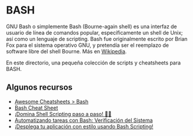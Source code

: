 # BASH

GNU Bash o simplemente Bash (Bourne-again shell) es una interfaz de usuario de línea de comandos popular, específicamente un shell de Unix; así como un lenguaje de scripting. Bash fue originalmente escrito por Brian Fox para el sistema operativo GNU, y pretendía ser el reemplazo de software libre del shell Bourne. Más en [Wikipedia](https://es.wikipedia.org/wiki/Bash).

En este directorio, una pequeña colección de scripts y cheatsheets para BASH.

## Algunos recursos

- [Awesome Cheatsheets > Bash](https://github.com/LeCoupa/awesome-cheatsheets/blob/master/languages/bash.sh)
- [Bash Cheat Sheet](https://github.com/RehanSaeed/Bash-Cheat-Sheet)
- [¡Domina Shell Scripting paso a paso! 🚀🔥](https://blog.295devops.com/domina-shell-scripting-paso-a-paso)
- [Automatizando tareas con Bash: Verificación del Sistema](https://blog.295devops.com/automatizando-tareas-con-bash-verificacion-del-sistema)
- [¡Desplega tu aplicación con estilo usando Bash Scripting!](https://blog.295devops.com/desplega-tu-aplicacion-con-estilo-usando-bash-scripting)
